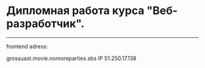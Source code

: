 # Дипломная работа курса "Веб-разработчик".

---


frontend adress:

grossuast.movie.nomoreparties.sbs
IP 51.250.17.138
